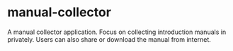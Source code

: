 # manual-collector
A manual collector application. Focus on collecting introduction manuals in privately. Users can also share or download the manual from internet.
